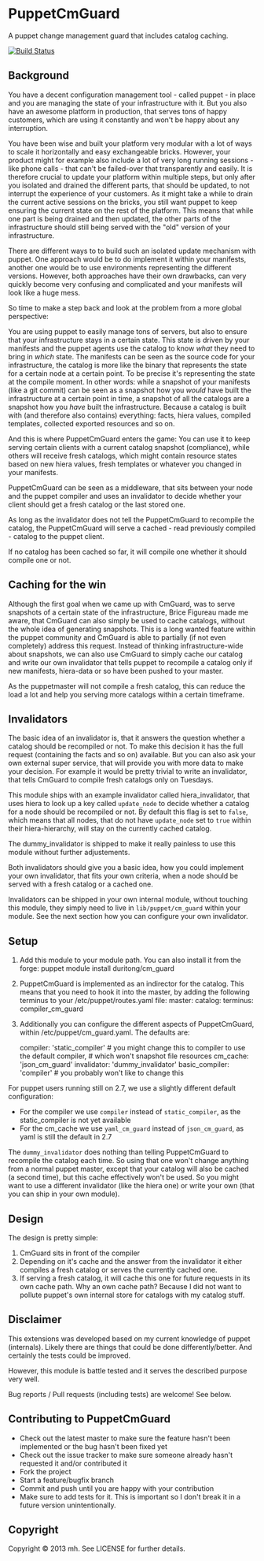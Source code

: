 PuppetCmGuard
=============

A puppet change management guard that includes catalog caching.

[![Build Status](https://travis-ci.org/duritong/puppet-cm_guard.png)](https://travis-ci.org/duritong/puppet-cm_guard)

Background
----------

You have a decent configuration management tool - called puppet - in place and you are managing the 
state of your infrastructure with it. But you also have an awesome platform in production, that serves
tons of happy customers, which are using it constantly and won't be happy about any interruption.

You have been wise and built your platform very modular with a lot of ways to scale it horizontally
and easy exchangeable bricks. However, your product might for example also include a lot of very long
running sessions - like phone calls - that can't be failed-over that transparently and easily. It is
therefore crucial to update your platform within multiple steps, but only after you isolated and drained
the different parts, that should be updated, to not interrupt the experience of your customers. As it
might take a while to drain the current active sessions on the bricks, you still want puppet to keep
ensuring the current state on the rest of the platform.
This means that while one part is being drained and then updated, the other parts of the infrastructure
should still being served with the "old" version of your infrastructure.

There are different ways to to build such an isolated update mechanism with puppet. One approach would
be to do implement it within your manifests, another one would be to use environments representing the
different versions.
However, both approaches have their own drawbacks, can very quickly become very confusing and complicated
and your manifests will look like a huge mess.

So time to make a step back and look at the problem from a more global perspective:

You are using puppet to easily manage tons of servers, but also to ensure that your infrastructure stays
in a certain state. This state is driven by your manifests and the puppet agents use the catalog to know
*what* they need to bring in *which* state.
The manifests can be seen as the source code for your infrastructure, the catalog is more like the binary
that represents the state for a certain node at a certain point. To be precise it's representing the state
at the compile moment.
In other words: while a snapshot of your manifests (like a git commit) can be seen as a snapshot how you
*would* have built the infrastructure at a certain point in time, a snapshot of all the catalogs are a
snapshot how you *have* built the infrastructure. Because a catalog is built with (and therefore also
contains) everything: facts, hiera values, compiled templates, collected exported resources and so on.

And this is where PuppetCmGuard enters the game: You can use it to keep serving certain clients with a
current catalog snapshot (compliance), while others will receive fresh catalogs, which might contain
resource states based on new hiera values, fresh templates or whatever you changed in your manifests.

PuppetCmGuard can be seen as a middleware, that sits between your node and the puppet compiler and uses
an invalidator to decide whether your client should get a fresh catalog or the last stored one.

As long as the invalidator does not tell the PuppetCmGuard to recompile the catalog, the PuppetCmGuard
will serve a cached - read previously compiled - catalog to the puppet client.

If no catalog has been cached so far, it will compile one whether it should compile one or not. 

Caching for the win
-------------------

Although the first goal when we came up with CmGuard, was to serve snapshots of a certain state of the
infrastructure, Brice Figureau made me aware, that CmGuard can also simply be used to cache catalogs,
without the whole idea of generating snapshots. This is a long wanted feature within the puppet community
and CmGuard is able to partially (if not even completely) address this request.
Instead of thinking infrastructure-wide about snapshots, we can also use CmGuard to simply cache our
catalog and write our own invalidator that tells puppet to recompile a catalog only if new manifests,
hiera-data or so have been pushed to your master.

As the puppetmaster will not compile a fresh catalog, this can reduce the load a lot and help you
serving more catalogs within a certain timeframe.

Invalidators
------------

The basic idea of an invalidator is, that it answers the question whether a catalog should be recompiled
or not. To make this decision it has the full request (containing the facts and so on) available. But you
can also ask your own external super service, that will provide you with more data to make your decision.
For example it would be pretty trivial to write an invalidator, that tells CmGuard to compile fresh
catalogs only on Tuesdays.


This module ships with an example invalidator called hiera_invalidator, that uses hiera to look up a key
called `update_node` to decide whether a catalog for a node should be recompiled or not. By default this
flag is set to `false`, which means that all nodes, that do not have `update_node` set to `true` within
their hiera-hierarchy, will stay on the currently cached catalog.

The dummy_invalidator is shipped to make it really painless to use this module without further
adjustements.

Both invalidators should give you a basic idea, how you could implement your own invalidator, that fits
your own criteria, when a node should be served with a fresh catalog or a cached one.

Invalidators can be shipped in your own internal module, without touching this module, they simply need to
live in `lib/puppet/cm_guard` within your module. See the next section how you can configure your own
invalidator.


Setup
-----

1. Add this module to your module path. You can also install it from the forge:
    puppet module install duritong/cm_guard
1. PuppetCmGuard is implemented as an indirector for the catalog. This means that you need to hook it into
   the master, by adding the following terminus to your /etc/puppet/routes.yaml file:
    master:
      catalog:
        terminus: compiler_cm_guard
1. Additionally you can configure the different aspects of PuppetCmGuard, within
   /etc/puppet/cm_guard.yaml.  The defaults are:

    compiler: 'static_compiler' # you might change this to compiler to use the default compiler,
                                # which won't snapshot file resources
    cm_cache: 'json_cm_guard'
    invalidator: 'dummy_invalidator'
    basic_compiler: 'compiler' # you probably won't like to change this


For puppet users running still on 2.7, we use a slightly different default configuration:

* For the compiler we use `compiler` instead of `static_compiler`, as the static_compiler is not yet
  available
* For the cm_cache we use `yaml_cm_guard` instead of `json_cm_guard`, as yaml is still the default
  in 2.7

The `dummy_invalidator` does nothing than telling PuppetCmGuard to recompile the catalog each time. So using
that one won't change anything from a normal puppet master, except that your catalog will also be cached
(a second time), but this cache effectively won't be used. So you might want to use a different invalidator
(like the hiera one) or write your own (that you can ship in your own module).

Design
------

The design is pretty simple:

1. CmGuard sits in front of the compiler
1. Depending on it's cache and the answer from the invalidator it either compiles a fresh catalog or serves
   the currently cached one.
1. If serving a fresh catalog, it will cache this one for future requests in its own cache path. Why an own
   cache path? Because I did not want to pollute puppet's own internal store for catalogs with my catalog
   stuff.

Disclaimer
----------

This extensions was developed based on my current knowledge of puppet (internals). Likely there are things
that could be done differently/better. And certainly the tests could be improved.

However, this module is battle tested and it serves the described purpose very well.

Bug reports / Pull requests (including tests) are welcome! See below.

Contributing to PuppetCmGuard
-----------------------------

* Check out the latest master to make sure the feature hasn't been implemented or the bug hasn't been fixed yet
* Check out the issue tracker to make sure someone already hasn't requested it and/or contributed it
* Fork the project
* Start a feature/bugfix branch
* Commit and push until you are happy with your contribution
* Make sure to add tests for it. This is important so I don't break it in a future version unintentionally.

Copyright
---------

Copyright © 2013 mh. See LICENSE for further details.

